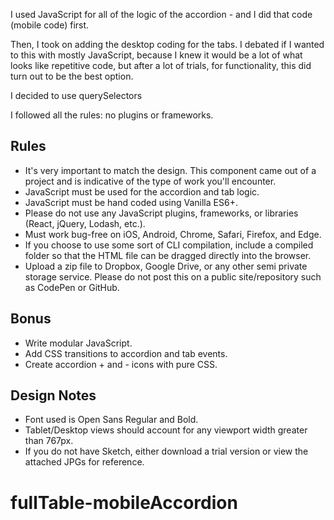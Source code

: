 

I used JavaScript for all of the logic of the accordion - and I did that code (mobile code) first.

Then, I took on adding the desktop coding for the tabs. I debated if I wanted to this with mostly JavaScript, because I knew it would be a lot of what looks like repetitive code, but after a lot of trials, for functionality, this did turn out to be the best option.

I decided to use querySelectors

I followed all the rules: no plugins or frameworks. 

## Rules
* It's very important to match the design. This component came out of a project and is indicative of the type of work you'll encounter.
* JavaScript must be used for the accordion and tab logic.
* JavaScript must be hand coded using Vanilla ES6+.
* Please do not use any JavaScript plugins, frameworks, or libraries (React, jQuery, Lodash, etc.).
* Must work bug-free on iOS, Android, Chrome, Safari, Firefox, and Edge.
* If you choose to use some sort of CLI compilation, include a compiled folder so that the HTML file can be dragged directly into the browser.
* Upload a zip file to Dropbox, Google Drive, or any other semi private storage service. Please do not post this on a public site/repository such as CodePen or GitHub.

## Bonus
* Write modular JavaScript.
* Add CSS transitions to accordion and tab events.
* Create accordion + and - icons with pure CSS.

## Design Notes
* Font used is Open Sans Regular and Bold.
* Tablet/Desktop views should account for any viewport width greater than 767px.
* If you do not have Sketch, either download a trial version or view the attached JPGs for reference.
# fullTable-mobileAccordion
